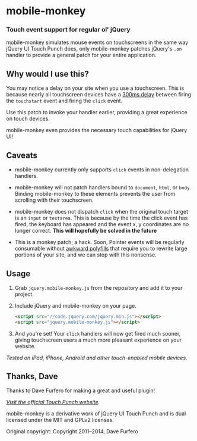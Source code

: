 mobile-monkey
=============

### Touch event support for regular ol' jQuery

mobile-monkey simulates mouse events on touchscreens in the same way jQuery UI Touch Punch does,
only mobile-monkey patches jQuery's `.on` handler to provide a general patch for your entire application.


Why would I use this?
---------------------

You may notice a delay on your site when you use a touchscreen. This is because nearly all touchscreen 
devices have a [300ms delay][1] between firing the `touchstart` event and firing the `click` event.

Use this patch to invoke your handler earlier, providing a great experience on touch devices.

mobile-monkey even provides the necessary touch capabilities for jQuery UI!
 

Caveats
-------

* mobile-monkey currently only supports `click` events in non-delegation handlers. 

* mobile-monkey will not patch handlers bound to `document`, `html`, or `body`. Binding mobile-monkey 
  to these elements prevents the user from scrolling with their touchscreen.

* mobile-monkey does not dispatch `click` when the original touch target is an `input` or `textarea`.
  This is because by the time the click event has fired, the keyboard has appeared and the event x, y
  coordinates are no longer correct. **This will hopefully be solved in the future**

* This is a monkey patch; a hack. Soon, Pointer events will be regularly consumable without 
  [awkward polyfills][2] that require you to rewrite large portions of your site, and we 
  can stop with this nonsense. 

Usage
-----

1.  Grab `jquery.mobile-monkey.js` from the repository and add it to your project.

2.  Include jQuery and mobile-monkey on your page.
    ```html
    <script src="//code.jquery.com/jquery.min.js"></script>
    <script src="jquery.mobile-monkey.js"></script>
    ```

3.  And you're set! Your `click` handlers will now get fired much sooner, giving touchscreen users a much more
    pleasant experience on your website.


_Tested on iPad, iPhone, Android and other touch-enabled mobile devices._


Thanks, Dave
------------

Thanks to Dave Furfero for making a great and useful plugin!

_[Visit the official Touch Punch website](http://touchpunch.furf.com)._

mobile-monkey is a derivative work of jQuery UI Touch Punch and is dual licensed under
the MIT and GPLv2 licenses.

Original copyright: Copyright 2011–2014, Dave Furfero
 
 
[1]: http://blogs.telerik.com/appbuilder/posts/13-11-21/what-exactly-is.....-the-300ms-click-delay "What is the 300ms delay?"
[2]: http://www.polymer-project.org/platform/pointer-events.html#touch-action "A touch-action attribute... wat?"
